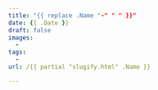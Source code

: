 ```yaml
---
title: "{{ replace .Name "-" " " }}"
date: {{ .Date }}
draft: false
images:
  - 
tags:
  - 
url: /{{ partial "slugify.html" .Name }}

---
```

